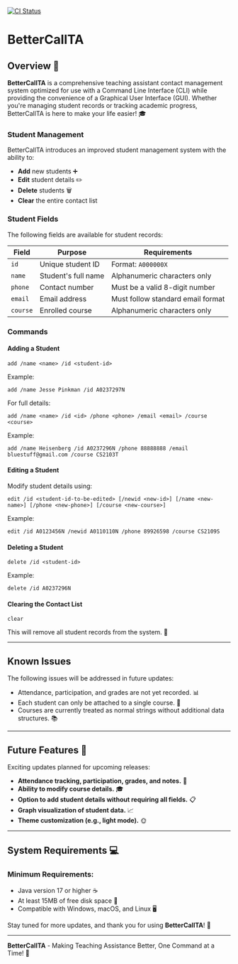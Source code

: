 [![CI Status](https://github.com/AY2425S2-CS2103T-T10-3/tp/workflows/Java%20CI/badge.svg)](https://github.com/AY2425S2-CS2103T-T10-3/tp/actions)

# BetterCallTA

## Overview 📜
**BetterCallTA** is a comprehensive teaching assistant contact management system optimized for use with a Command Line Interface (CLI) while providing the convenience of a Graphical User Interface (GUI). Whether you're managing student records or tracking academic progress, BetterCallTA is here to make your life easier! 🎓

### **Student Management**
BetterCallTA introduces an improved student management system with the ability to:
- **Add** new students ➕
- **Edit** student details ✏️
- **Delete** students 🗑️
- **Clear** the entire contact list 

### **Student Fields**
The following fields are available for student records:

| Field       | Purpose                      | Requirements                  |
|------------|-----------------------------|------------------------------|
| `id`      | Unique student ID            | Format: `A000000X`           |
| `name`    | Student's full name          | Alphanumeric characters only |
| `phone`   | Contact number               | Must be a valid 8-digit number |
| `email`   | Email address                 | Must follow standard email format |
| `course`  | Enrolled course               | Alphanumeric characters only |

### **Commands**
#### **Adding a Student**
```
add /name <name> /id <student-id>
```
Example:
```
add /name Jesse Pinkman /id A0237297N
```

For full details:
```
add /name <name> /id <id> /phone <phone> /email <email> /course <course>
```

Example:
```
add /name Heisenberg /id A0237296N /phone 88888888 /email bluestuff@gmail.com /course CS2103T
```

#### **Editing a Student**
Modify student details using:
```
edit /id <student-id-to-be-edited> [/newid <new-id>] [/name <new-name>] [/phone <new-phone>] [/course <new-course>]
```

Example:
```
edit /id A0123456N /newid A0110110N /phone 89926598 /course CS2109S
```


#### **Deleting a Student**
```
delete /id <student-id>
```

Example:
```
delete /id A0237296N
```

#### **Clearing the Contact List**
```
clear
```
This will remove all student records from the system. 🧹

---

## Known Issues 
The following issues will be addressed in future updates:
- Attendance, participation, and grades are not yet recorded. 📊
- Each student can only be attached to a single course. 🎒
- Courses are currently treated as normal strings without additional data structures. 📚

---

## Future Features 🔮
Exciting updates planned for upcoming releases:
- **Attendance tracking, participation, grades, and notes.** 📝
- **Ability to modify course details.** 🎓
- **Option to add student details without requiring all fields.** 📋
- **Graph visualization of student data.** 📈
- **Theme customization (e.g., light mode).** 🌞

---

## System Requirements 💻
### **Minimum Requirements:**
- Java version 17 or higher ☕
- At least 15MB of free disk space 💾
- Compatible with Windows, macOS, and Linux 🖥️

Stay tuned for more updates, and thank you for using **BetterCallTA**! 🙏

---

**BetterCallTA** - Making Teaching Assistance Better, One Command at a Time! 🚀
